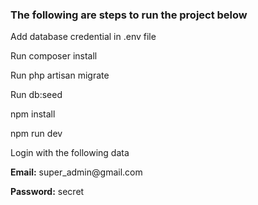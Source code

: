 <h3>The following are steps to run the project below</h3>
<p>Add database credential in .env file</p>
<p>Run composer install</p>
<p>Run php artisan migrate</p>
<p>Run db:seed</p>
<p>npm install</p>
<p>npm run dev</p>
<p>Login with the following data</p>
<p><strong>Email:</strong> super_admin@gmail.com</p>
<p><strong>Password:</strong> secret</p>
